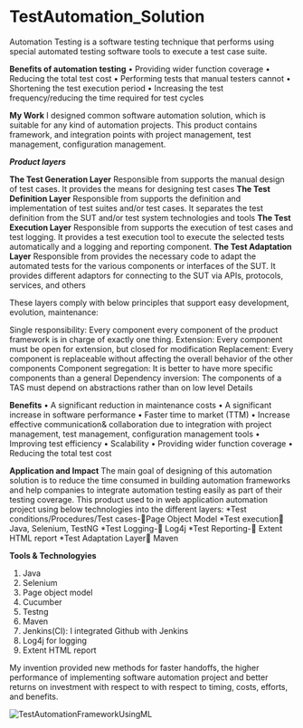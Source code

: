 # TestAutomation_Solution
Automation Testing is a software testing technique that performs using special automated testing software tools to execute a test case suite. 

**Benefits of automation testing**
•	Providing wider function coverage
•	Reducing the total test cost
•	Performing tests that manual testers cannot
•	Shortening the test execution period
•	Increasing the test frequency/reducing the time required for test cycles

**My Work**
I designed common software automation solution, which is suitable for any kind of automation projects. This product contains framework, and integration points with project management, test management, configuration management.

***Product layers***

**The Test Generation Layer**
                    Responsible from supports the manual design of test cases. It provides the means for designing test cases
**The Test Definition Layer**
 Responsible from supports the definition and implementation of test suites and/or test cases. It separates the test definition from the SUT and/or test system technologies and tools
**The Test Execution Layer**
Responsible from supports the execution of test cases and test logging. It provides a
test execution tool to execute the selected tests automatically and a logging and reporting component.
**The Test Adaptation Layer**
Responsible from provides the necessary code to adapt the automated tests for the
various components or interfaces of the SUT. It provides different adaptors for connecting to the
SUT via APIs, protocols, services, and others

These layers comply with below principles that support easy development, evolution, maintenance:

Single responsibility: Every component every component of the product framework is in charge of exactly one thing.
Extension: Every component must be open for extension, but closed for modification
Replacement: Every component is replaceable without affecting the overall behavior of the other components 
Component segregation: It is better to have more specific components than a general
Dependency inversion: The components of a TAS must depend on abstractions rather than on low level
Details

**Benefits**
•	A significant reduction in maintenance costs
•	A significant increase in software performance
•	Faster time to market (TTM)
•	Increase effective communication& collaboration due to integration with project management, test management, configuration management tools
•	Improving test efficiency
•	Scalability
•	Providing wider function coverage
•	Reducing the total test cost

**Application and Impact**
The main goal of designing of this automation solution is to reduce the time consumed in building automation frameworks and help companies to integrate automation testing easily as part of their testing coverage. This product used to in web application automation project using below technologies into the different layers:
*Test conditions/Procedures/Test cases-Page Object Model
*Test execution Java, Selenium, TestNG
*Test Logging- Log4j
*Test Reporting- Extent HTML report
*Test Adaptation Layer Maven

**Tools & Technologyies**

1. Java
2. Selenium
3. Page object model
4. Cucumber 
5. Testng
6. Maven 
7. Jenkins(CI): I integrated Github with Jenkins
8. Log4j for logging
9. Extent HTML report

My invention provided new methods for faster handoffs, the higher performance of implementing software automation project and better returns on investment with respect to with respect to timing, costs, efforts, and benefits. 


![TestAutomationFrameworkUsingML](https://user-images.githubusercontent.com/73906550/183692912-deb70a44-6ea8-4dac-ab77-be1d567bbcb5.jpg)
